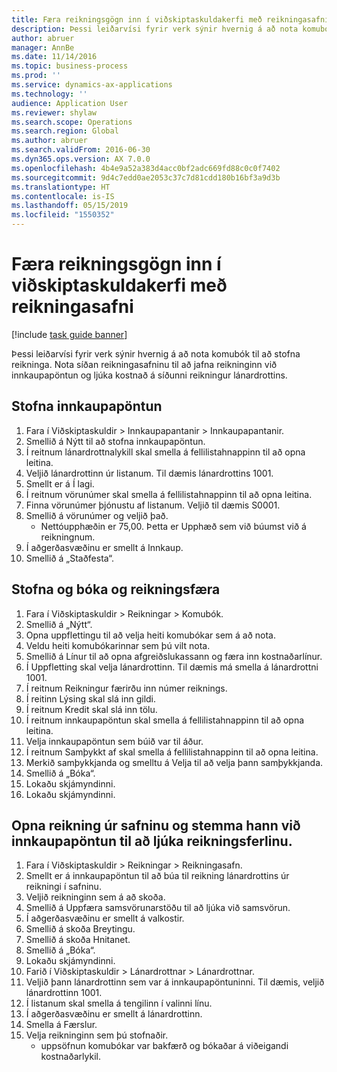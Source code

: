 ```yaml
---
title: Færa reikningsgögn inn í viðskiptaskuldakerfi með reikningasafni
description: Þessi leiðarvísi fyrir verk sýnir hvernig á að nota komubók til að stofna reikninga.
author: abruer
manager: AnnBe
ms.date: 11/14/2016
ms.topic: business-process
ms.prod: ''
ms.service: dynamics-ax-applications
ms.technology: ''
audience: Application User
ms.reviewer: shylaw
ms.search.scope: Operations
ms.search.region: Global
ms.author: abruer
ms.search.validFrom: 2016-06-30
ms.dyn365.ops.version: AX 7.0.0
ms.openlocfilehash: 4b4e9a52a383d4acc0bf2adc669fd88c0c0f7402
ms.sourcegitcommit: 9d4c7edd0ae2053c37c7d81cdd180b16bf3a9d3b
ms.translationtype: HT
ms.contentlocale: is-IS
ms.lasthandoff: 05/15/2019
ms.locfileid: "1550352"
---
```

# <a name="key-invoice-data-into-the-ap-system-using-invoice-pool"></a>Færa reikningsgögn inn í viðskiptaskuldakerfi með reikningasafni

[!include [task guide banner](../../includes/task-guide-banner.md)]

Þessi leiðarvísi fyrir verk sýnir hvernig á að nota komubók til að stofna reikninga.  Nota síðan reikningasafninu til að jafna reikninginn við innkaupapöntun og ljúka kostnað á síðunni reikningur lánardrottins.


## <a name="create-a-purchase-order"></a>Stofna innkaupapöntun
1. Fara í Viðskiptaskuldir > Innkaupapantanir > Innkaupapantanir.
2. Smellið á Nýtt til að stofna innkaupapöntun.
3. Í reitnum lánardrottnalykill skal smella á fellilistahnappinn til að opna leitina.
4. Veljið lánardrottinn úr listanum. Til dæmis lánardrottins 1001.
5. Smellt er á Í lagi.
6. Í reitnum vörunúmer skal smella á fellilistahnappinn til að opna leitina.
7. Finna vörunúmer þjónustu af listanum. Veljið til dæmis S0001.
8. Smellið á vörunúmer og veljið það.
    * Nettóupphæðin er 75,00.  Þetta er Upphæð sem við búumst við á reikningnum.  
9. Í aðgerðasvæðinu er smellt á Innkaup.
10. Smellið á „Staðfesta“.

## <a name="create-and-post-and-invoice"></a>Stofna og bóka og reikningsfæra
1. Fara í Viðskiptaskuldir > Reikningar > Komubók.
2. Smellið á „Nýtt“.
3. Opna uppflettingu til að velja heiti komubókar sem á að nota.
4. Veldu heiti komubókarinnar sem þú vilt nota.
5. Smellið á Línur til að opna afgreiðslukassann og færa inn kostnaðarlínur.
6. Í Uppfletting skal velja lánardrottinn. Til dæmis má smella á lánardrottni 1001.
7. Í reitnum Reikningur færirðu inn númer reiknings.
8. Í reitinn Lýsing skal slá inn gildi.
9. Í reitnum Kredit skal slá inn tölu.
10. Í reitnum innkaupapöntun skal smella á fellilistahnappinn til að opna leitina.
11. Velja innkaupapöntun sem búið var til áður.
12. Í reitnum Samþykkt af skal smella á fellilistahnappinn til að opna leitina.
13. Merkið samþykkjanda og smelltu á Velja til að velja þann samþykkjanda.
14. Smellið á „Bóka“.
15. Lokaðu skjámyndinni.
16. Lokaðu skjámyndinni.

## <a name="open-an-invoice-from-the-pool-and-match-it-to-a-purchase-order-to-complete-the-invoice-process"></a>Opna reikning úr safninu og stemma hann við innkaupapöntun til að ljúka reikningsferlinu.
1. Fara í Viðskiptaskuldir > Reikningar > Reikningasafn.
2. Smellt er á innkaupapöntun til að búa til reikning lánardrottins úr reikningi í safninu.
3. Veljið reikninginn sem á að skoða.
4. Smellið á Uppfæra samsvörunarstöðu til að ljúka við samsvörun.
5. Í aðgerðasvæðinu er smellt á valkostir.
6. Smellið á skoða Breytingu.
7. Smellið á skoða Hnitanet.
8. Smellið á „Bóka“.
9. Lokaðu skjámyndinni.
10. Farið í Viðskiptaskuldir > Lánardrottnar > Lánardrottnar.
11. Veljið þann lánardrottinn sem var á innkaupapöntuninni. Til dæmis, veljið lánardrottinn 1001.
12. Í listanum skal smella á tengilinn í valinni línu.
13. Í aðgerðasvæðinu er smellt á lánardrottinn.
14. Smella á Færslur.
15. Velja reikninginn sem þú stofnaðir.
    * uppsöfnun komubókar var bakfærð og bókaðar á viðeigandi kostnaðarlykil.  

